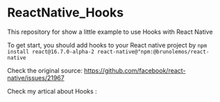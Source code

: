 # ReactNative_Hooks
This repository for show a little example to use Hooks with React Native

To get start, you should add hooks to your React native project by
`npm install react@16.7.0-alpha-2 react-native@"npm:@brunolemos/react-native`

Check the original source: https://github.com/facebook/react-native/issues/21967

Check my artical about Hooks : 
